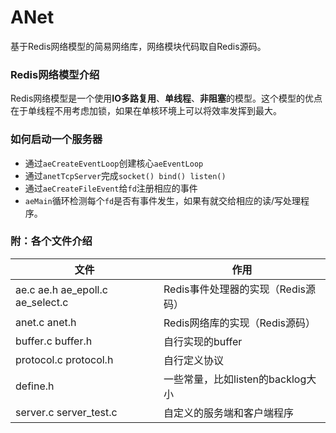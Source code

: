# ANet
基于Redis网络模型的简易网络库，网络模块代码取自Redis源码。


### Redis网络模型介绍

Redis网络模型是一个使用**IO多路复用**、**单线程**、**非阻塞**的模型。这个模型的优点在于单线程不用考虑加锁，如果在单核环境上可以将效率发挥到最大。


### 如何启动一个服务器

- 通过`aeCreateEventLoop`创建核心`aeEventLoop`
- 通过`anetTcpServer`完成`socket() bind() listen()`
- 通过`aeCreateFileEvent`给`fd`注册相应的事件
- `aeMain`循环检测每个`fd`是否有事件发生，如果有就交给相应的读/写处理程序。



### 附：各个文件介绍

|文件|作用|
|-|-|
|ae.c ae.h ae_epoll.c ae_select.c|Redis事件处理器的实现（Redis源码）|
|anet.c  anet.h|Redis网络库的实现（Redis源码）|
|buffer.c  buffer.h|自行实现的buffer|
|protocol.c  protocol.h|自行定义协议|
|define.h|一些常量，比如listen的backlog大小|
|server.c  server_test.c|自定义的服务端和客户端程序|


